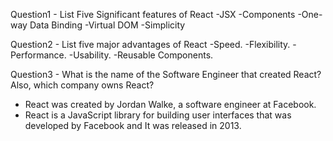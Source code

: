 Question1 - List Five Significant features of React
-JSX
-Components
-One-way Data Binding
-Virtual DOM
-Simplicity

Question2 - List five major advantages of React
-Speed.
-Flexibility.
-Performance.
-Usability.
-Reusable Components.

Question3 - What is the name of the Software Engineer that created React? Also, which company owns React?
* React was created by Jordan Walke, a software engineer at Facebook.
* React is a JavaScript library for building user interfaces that was developed by Facebook and It was released in 2013.